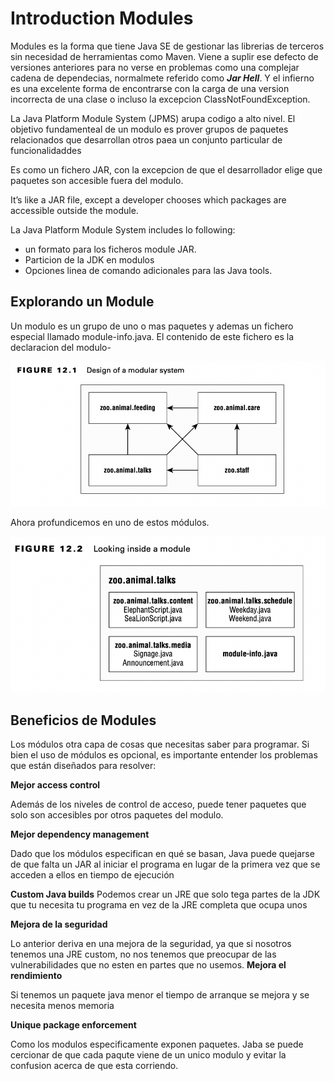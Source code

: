 # Introduction Modules

Modules es la forma que tiene Java SE de gestionar las librerias de terceros sin necesidad de herramientas como Maven.
Viene a suplir ese defecto de versiones anteriores para no verse en problemas como una complejar cadena de dependecias, normalmete referido como ***Jar Hell***. Y el infierno es una excelente forma de encontrarse con la carga de una version incorrecta de una clase 
o incluso la excepcion ClassNotFoundException.

La Java Platform Module System (JPMS) arupa codigo a alto nivel. El objetivo fundamenteal de un modulo es prover grupos de paquetes relacionados que desarrollan otros paea un conjunto particular de funcionalidaddes

Es como un fichero JAR, con la excepcion de que el desarrollador elige que paquetes son accesible fuera del modulo.

It’s like a JAR file, except a developer chooses which packages are accessible outside the module. 

La Java Platform Module System includes lo following:

- un formato para los ficheros module JAR.
- Particion de la JDK en modulos
- Opciones linea de comando adicionales para las Java tools.

## Explorando un Module

Un modulo es un grupo de uno o mas paquetes y ademas un fichero especial llamado module-info.java. El contenido de este fichero es la declaracion del modulo-

![](introductionmodules/Design-of-a-modular-system.png)

Ahora profundicemos en uno de estos módulos.

![](introductionmodules/Looking-inside-a-module.png)

## Beneficios de Modules

Los módulos  otra capa de cosas que necesitas saber para programar. Si bien el uso de módulos es opcional, es importante entender los problemas que están diseñados para resolver:

**Mejor access control**

Además de los niveles de control de acceso, puede tener paquetes que solo son accesibles por otros paquetes del modulo.

**Mejor dependency management**

Dado que los módulos especifican en qué se basan, Java puede quejarse de que falta un JAR al iniciar el programa en lugar de la primera vez que se acceden a ellos en tiempo de ejecución

**Custom Java builds**
Podemos crear un JRE que solo tega partes de la JDK que tu necesita tu programa en vez de la JRE completa que ocupa unos 

**Mejora de la seguridad**

Lo anterior deriva en una mejora de la seguridad, ya que si nosotros tenemos una JRE custom, no nos tenemos que preocupar de las vulnerabilidades que no esten en partes que no usemos.
**Mejora el rendimiento**

Si tenemos un paquete java menor el tiempo de arranque se mejora y se necesita menos memoria

**Unique package enforcement**

Como los modulos especificamente exponen paquetes. Jaba se puede cercionar de que cada paqute viene de un unico modulo y evitar la confusion acerca de que esta corriendo.

